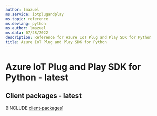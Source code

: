 ```yaml
---
author: lmazuel
ms.service: iotplugandplay
ms.topic: reference
ms.devlang: python
ms.author: lmazuel
ms.data: 07/28/2022
description: Reference for Azure IoT Plug and Play SDK for Python
title: Azure IoT Plug and Play SDK for Python
---
```

# Azure IoT Plug and Play SDK for Python - latest

## Client packages - latest
[!INCLUDE [client-packages](iot-plug-and-play-client-index.md)]